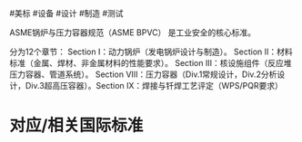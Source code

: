 #美标 #设备 #设计 #制造 #测试 


ASME锅炉与压力容器规范（​​ASME BPVC​​）
是工业安全的核心标准。

分为12个章节：
​​Section I​​：动力锅炉（发电锅炉设计与制造）。
​​Section II​​：材料标准（金属、焊材、非金属材料的性能要求）。
​​Section III​​：核设施组件（反应堆压力容器、管道系统）。
​​Section VIII​​：压力容器（Div.1常规设计，Div.2分析设计，Div.3超高压容器）。
​​Section IX​​：焊接与钎焊工艺评定（WPS/PQR要求）

# 对应/相关国际标准